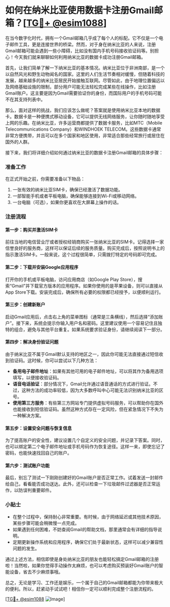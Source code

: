 # 如何在纳米比亚使用数据卡注册Gmail邮箱？[[TG💪+ @esim1088](https://t.me/s/esim1088)]

在当今数字化时代，拥有一个Gmail邮箱几乎成了每个人的标配。它不仅是一个电子邮件工具，更是连接世界的桥梁。然而，对于身在纳米比亚的人来说，注册Gmail邮箱可能会遇到一些小障碍，比如没有国内手机号码接收验证码等。别担心！今天我们就来聊聊如何利用纳米比亚的数据卡成功注册Gmail邮箱。

首先，让我们简单了解一下纳米比亚的基本情况。纳米比亚位于非洲南部，是一个以自然风光和野生动物闻名的国家。这里的人们生活节奏相对缓慢，但随着科技的发展，越来越多的纳米比亚居民开始接触互联网。尽管如此，由于地理位置偏远以及网络基础设施的限制，部分用户可能无法轻松完成某些在线操作，比如注册Gmail账户。这主要是因为Gmail需要验证你的身份，而国际用户的手机号码可能不在其支持列表中。

那么，面对这样的挑战，我们应该怎么做呢？答案就是使用纳米比亚本地的数据卡。数据卡是一种便携式移动设备，它可以提供无线网络服务，让你随时随地享受上网的乐趣。在纳米比亚，许多运营商都提供了数据卡服务，比如MTC（Mobile Telecommunications Company）和WINDHOEK TELECOM。这些数据卡通常非常方便携带，并且可以在多个国家和地区使用，非常适合那些经常旅行或居住在国外的人群。

接下来，我们将详细介绍如何通过纳米比亚的数据卡注册Gmail邮箱的具体步骤：

### 准备工作

在正式开始之前，你需要准备以下物品：
1. 一张有效的纳米比亚SIM卡，确保已经激活了数据功能。
2. 一部智能手机或者平板电脑，确保能够连接到Wi-Fi或移动网络。
3. 一台电脑（可选），如果你更喜欢在大屏幕上操作的话。

### 注册流程

#### 第一步：购买并激活SIM卡
前往当地的电信营业厅或者授权经销商购买一张纳米比亚的SIM卡。记得选择一家信誉良好的服务商，这样可以保证后续的服务质量。购买完成后，按照说明书上的指示激活SIM卡。一般来说，这个过程很简单，只需拨打特定的号码即可完成。

#### 第二步：下载并安装Google应用程序
打开你的手机或平板电脑，访问应用商店（如Google Play Store），搜索“Gmail”并下载官方版本的应用程序。如果你使用的是苹果设备，则可以直接从App Store下载。安装完成后，确保所有必要的权限都已经授予，以便顺利运行。

#### 第三步：创建新账户
启动Gmail应用后，点击右上角的菜单图标（通常是三条横线），然后选择“添加账户”。接下来，系统会提示你输入用户名和密码。这里建议使用一个容易记住且独特的组合，避免与其他平台重复。如果系统要求验证身份，请继续阅读下一部分。

#### 第四步：解决身份验证问题
由于纳米比亚不属于Gmail默认支持的地区之一，因此你可能无法直接通过短信收到验证码。这时候，你可以尝试以下几种方法：
- **备用电子邮件地址**：如果有其他可用的电子邮件地址，可以将其作为备用选项填写，以便接收验证码。
- **语音电话验证**：部分情况下，Gmail允许通过语音通话的方式进行验证。不过，这种方法的成功率较低，因为大多数呼叫中心可能无法识别纳米比亚的区号。
- **使用第三方服务**：有些第三方网站专门提供虚拟号码服务，可以帮助你在国外也能接收到短信验证码。虽然这种方式存在一定风险，但在紧急情况下不失为一种解决方案。

#### 第五步：设置安全问题与恢复信息
为了提高账户的安全性，建议设置几个自定义的安全问题，并记录下答案。同时，也可以绑定第二个电子邮件地址或手机号码作为恢复途径。这样一来，即使忘记了密码，也能快速找回自己的账户。

#### 第六步：测试账户功能
最后，别忘了测试一下刚刚创建好的Gmail账户是否正常工作。试着发送一封邮件给自己，看看能否成功送达。此外，还可以检查一下垃圾邮件过滤器是否正常运作，以防误判重要邮件。

### 小贴士

- 在整个过程中，保持耐心非常重要。有时候，由于网络延迟或其他技术原因，某些步骤可能会稍微慢一点完成。
- 如果遇到任何困难，不妨查阅Gmail的帮助文档，那里通常会有详细的指导说明。
- 定期更新操作系统和应用程序，确保它们处于最新状态，这样可以减少兼容性问题的发生。

通过上述方法，相信即使是身处纳米比亚的朋友也能轻松搞定Gmail邮箱的注册啦！当然啦，如果你觉得手动操作太麻烦，也可以考虑购买预装好Gmail账户的智能设备，省去不少麻烦事哦。

总之，无论是学习、工作还是娱乐，一个属于自己的Gmail邮箱都能为你带来极大的便利。所以，赶紧动手试试吧！相信你一定可以顺利完成整个注册流程的。

[[TG💪+ @esim1088](https://t.me/s/esim1088) ![Image](https://i.postimg.cc/4NQfJmqS/Snipaste-2025-05-13-00-14-12.png)]